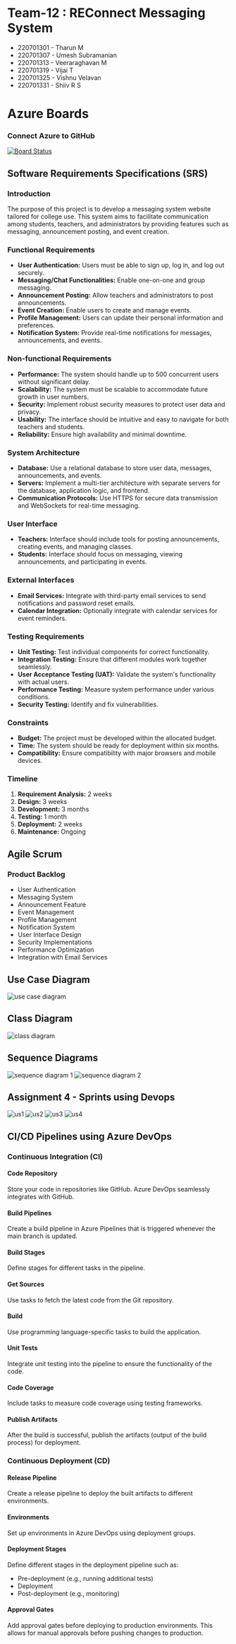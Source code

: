 # Team-12 : REConnect Messaging System
  - 220701301 - Tharun M
  - 220701307 - Umesh Subramanian
  - 220701313 - Veeraraghavan M
  - 220701319 - Vijai T
  - 220701325 - Vishnu Velavan
  - 220701331 - Shiiv R S

# Azure Boards
### Connect Azure to GitHub
[![Board Status](https://dev.azure.com/220701331/46e31a48-6438-4f71-95cb-16a657905bc3/fd2bc4da-bcc0-4019-aa96-6dc22125b492/_apis/work/boardbadge/683f72c6-7354-470d-9ae3-126251c45e66?columnOptions=1)](https://dev.azure.com/220701331/46e31a48-6438-4f71-95cb-16a657905bc3/_boards/board/t/fd2bc4da-bcc0-4019-aa96-6dc22125b492/Microsoft.EpicCategory/)

## Software Requirements Specifications (SRS)

### Introduction
The purpose of this project is to develop a messaging system website tailored for college use. This system aims to facilitate communication among students, teachers, and administrators by providing features such as messaging, announcement posting, and event creation.

### Functional Requirements
- **User Authentication:** Users must be able to sign up, log in, and log out securely.
- **Messaging/Chat Functionalities:** Enable one-on-one and group messaging.
- **Announcement Posting:** Allow teachers and administrators to post announcements.
- **Event Creation:** Enable users to create and manage events.
- **Profile Management:** Users can update their personal information and preferences.
- **Notification System:** Provide real-time notifications for messages, announcements, and events.

### Non-functional Requirements
- **Performance:** The system should handle up to 500 concurrent users without significant delay.
- **Scalability:** The system must be scalable to accommodate future growth in user numbers.
- **Security:** Implement robust security measures to protect user data and privacy.
- **Usability:** The interface should be intuitive and easy to navigate for both teachers and students.
- **Reliability:** Ensure high availability and minimal downtime.

### System Architecture
- **Database:** Use a relational database to store user data, messages, announcements, and events.
- **Servers:** Implement a multi-tier architecture with separate servers for the database, application logic, and frontend.
- **Communication Protocols:** Use HTTPS for secure data transmission and WebSockets for real-time messaging.

### User Interface
- **Teachers:** Interface should include tools for posting announcements, creating events, and managing classes.
- **Students:** Interface should focus on messaging, viewing announcements, and participating in events.

### External Interfaces
- **Email Services:** Integrate with third-party email services to send notifications and password reset emails.
- **Calendar Integration:** Optionally integrate with calendar services for event reminders.

### Testing Requirements
- **Unit Testing:** Test individual components for correct functionality.
- **Integration Testing:** Ensure that different modules work together seamlessly.
- **User Acceptance Testing (UAT):** Validate the system's functionality with actual users.
- **Performance Testing:** Measure system performance under various conditions.
- **Security Testing:** Identify and fix vulnerabilities.

### Constraints
- **Budget:** The project must be developed within the allocated budget.
- **Time:** The system should be ready for deployment within six months.
- **Compatibility:** Ensure compatibility with major browsers and mobile devices.

### Timeline
1. **Requirement Analysis:** 2 weeks
2. **Design:** 3 weeks
3. **Development:** 3 months
4. **Testing:** 1 month
5. **Deployment:** 2 weeks
6. **Maintenance:** Ongoing

## Agile Scrum

### Product Backlog
- User Authentication
- Messaging System
- Announcement Feature
- Event Management
- Profile Management
- Notification System
- User Interface Design
- Security Implementations
- Performance Optimization
- Integration with Email Services

## Use Case Diagram

![use case diagram](https://github.com/ShiivRS331/Team-12---REConnect-Messaging-System/blob/main/images/image%20(1).png?raw=true)

## Class Diagram
![class diagram](https://github.com/ShiivRS331/Team-12---REConnect-Messaging-System/blob/main/images/class%20diag.png?raw=true)

## Sequence Diagrams
![sequence diagram 1](https://github.com/ShiivRS331/Team-12---REConnect-Messaging-System/blob/main/images/seq%20diag1.png?raw=true)
![sequence diagram 2](https://github.com/ShiivRS331/Team-12---REConnect-Messaging-System/blob/main/images/seq%20diag2.png?raw=true)

## Assignment 4 - Sprints using Devops 
![us1](https://github.com/ShiivRS331/Team-12---REConnect-Messaging-System/blob/main/images/us1.png?raw=true)
![us2](https://github.com/ShiivRS331/Team-12---REConnect-Messaging-System/blob/main/images/us2.png?raw=true)
![us3](https://github.com/ShiivRS331/Team-12---REConnect-Messaging-System/blob/main/images/us3.png?raw=true)
![us4](https://github.com/ShiivRS331/Team-12---REConnect-Messaging-System/blob/main/images/us4.png?raw=true)

## CI/CD Pipelines using Azure DevOps

### Continuous Integration (CI)

#### Code Repository
Store your code in repositories like GitHub. Azure DevOps seamlessly integrates with GitHub.

#### Build Pipelines
Create a build pipeline in Azure Pipelines that is triggered whenever the main branch is updated.

#### Build Stages
Define stages for different tasks in the pipeline.

#### Get Sources
Use tasks to fetch the latest code from the Git repository.

#### Build
Use programming language-specific tasks to build the application.

#### Unit Tests
Integrate unit testing into the pipeline to ensure the functionality of the code.

#### Code Coverage
Include tasks to measure code coverage using testing frameworks.

#### Publish Artifacts
After the build is successful, publish the artifacts (output of the build process) for deployment.

### Continuous Deployment (CD)

#### Release Pipeline
Create a release pipeline to deploy the built artifacts to different environments.

#### Environments
Set up environments in Azure DevOps using deployment groups.

#### Deployment Stages
Define different stages in the deployment pipeline such as:

- Pre-deployment (e.g., running additional tests)
- Deployment
- Post-deployment (e.g., monitoring)

#### Approval Gates
Add approval gates before deploying to production environments. This allows for manual approvals before pushing changes to production.
